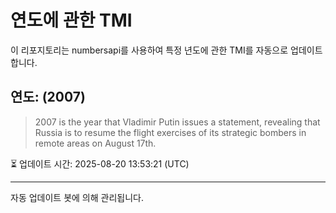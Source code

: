 
# 연도에 관한 TMI

이 리포지토리는 numbersapi를 사용하여 특정 년도에 관한 TMI를 자동으로 업데이트합니다.

## 연도: (2007)
> 2007 is the year that Vladimir Putin issues a statement, revealing that Russia is to resume the flight exercises of its strategic bombers in remote areas on August 17th.

⏳ 업데이트 시간: 2025-08-20 13:53:21 (UTC)

---
자동 업데이트 봇에 의해 관리됩니다.
